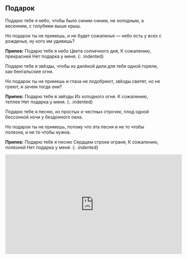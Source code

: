 ﻿---
layout: lyrics
---

## Подарок

Подарю тебе я небо,
чтобы было синим-синим,
не холодным, а весенним,
с голубями выше крыш.

Но подарок ты не примешь,
и не будет сожаленья —
небо есть у всех с рожденья,
ну кого им удивишь?

**Припев:**
Подарю тебе я небо
Цвета солнечного дня,
К сожалению, прекрасней
Нет подарка у меня.
{: .indented}

Подарю тебе я звёзды,
чтобы из далёкой дали
для тебя одной горели,
как бенгальские огни.

Но подарок ты не примешь
и глаза не подобреют,
звёзды светят, но не греют,
и зачем тогда они?

**Припев:**
Подарю тебе я звёзды
Из холодного огня.
К сожалению, теплее
Нет подарка у меня.
{: .indented}

Подарю тебе я песню,
из простых и честных строчек,
плод одной бессонной ночи
у бездонного окна.

Но подарок ты не примешь,
потому что эта песня
и не то чтобы полезна,
и не то чтобы нужна.

**Припев:**
Подарю тебе я песню
Сердцем строки ограня,
К сожалению, полезней
Нет подарка у меня.
{: .indented}

<div class="video-wrapper">
  <iframe width="560" height="315" src="https://www.youtube.com/embed/MKtGabUvQ38" frameborder="0" allow="accelerometer; autoplay; encrypted-media; gyroscope; picture-in-picture" allowfullscreen></iframe>
</div>
